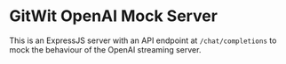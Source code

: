 # GitWit OpenAI Mock Server

This is an ExpressJS server with an API endpoint at `/chat/completions` to mock the behaviour of the OpenAI streaming server.